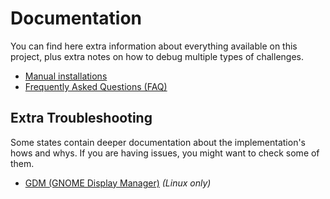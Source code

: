 # Documentation

You can find here extra information about everything available on this project, plus extra notes on how to debug multiple types of challenges.

- [Manual installations](./manual-installs.md)
- [Frequently Asked Questions (FAQ)](./faq)

## Extra Troubleshooting

Some states contain deeper documentation about the implementation's hows and whys. If you are having issues, you might want to check some of them.
- [GDM (GNOME Display Manager)](/salt/gdm) _(Linux only)_
